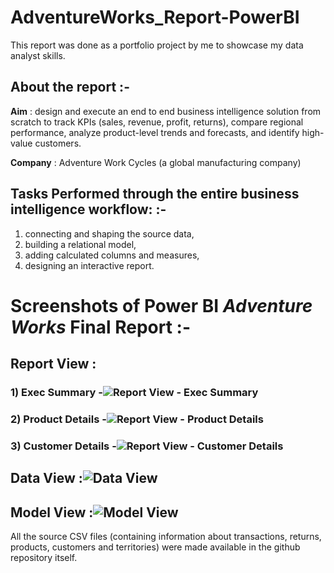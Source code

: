 # AdventureWorks_Report-PowerBI

This report was done as a portfolio project by me to showcase my data analyst skills.

## About the report :-

**Aim** : design and execute an end to end business intelligence solution from scratch to track KPIs (sales, revenue, profit, returns), compare regional 
performance, analyze product-level trends and forecasts, and identify high-value customers.

**Company** : Adventure Work Cycles (a global manufacturing company)


## Tasks Performed through the entire business intelligence workflow: :-

1) connecting and shaping the source data, 
2) building a relational model, 
3) adding calculated columns and measures, 
4) designing an interactive report.

# Screenshots of Power BI *Adventure Works* Final Report :-

## Report View : 
### 1) Exec Summary -![Report View - Exec Summary](https://user-images.githubusercontent.com/98680598/177624493-473a841b-d3eb-4869-af60-f8ad2472761c.jpg)
### 2) Product Details -![Report View - Product Details](https://user-images.githubusercontent.com/98680598/177624533-adbba9bb-5c55-4213-b03a-62af6848fcdd.jpg)
### 3) Customer Details -![Report View - Customer Details](https://user-images.githubusercontent.com/98680598/177624552-65f6ce92-6689-4231-a07c-26c4265b9882.jpg)
## Data View :![Data View](https://user-images.githubusercontent.com/98680598/177624082-e42b7dd6-3ab8-4a2d-b735-558b7f8e78af.jpg)
## Model View :![Model View](https://user-images.githubusercontent.com/98680598/177624316-af79aea5-dd1e-4e2b-a9eb-fff3783bf7fb.jpg)

All the source CSV files (containing information about transactions, returns, products, customers and territories) were made available in the github repository itself. 
